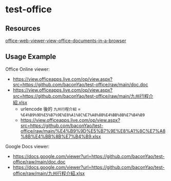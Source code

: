 # test-office

## Resources

[office-web-viewer-view-office-documents-in-a-browser](https://www.microsoft.com/en-us/microsoft-365/blog/2013/04/10/office-web-viewer-view-office-documents-in-a-browser)

## Usage Example

Office Online viewer:
- https://view.officeapps.live.com/op/view.aspx?src=https://github.com/baconYao/test-office/raw/main/doc.doc
- https://view.officeapps.live.com/op/view.aspx?src=https://github.com/baconYao/test-office/raw/main/九州行程介紹.xlsx
  - urlencode 後的 `九州行程介紹` = `%E4%B9%9D%E5%B7%9E%E8%A1%8C%E7%A8%8B%E4%BB%8B%E7%B4%B9`
  - https://view.officeapps.live.com/op/view.aspx?src=https://github.com/baconYao/test-office/raw/main/%E4%B9%9D%E5%B7%9E%E8%A1%8C%E7%A8%8B%E4%BB%8B%E7%B4%B9.xlsx

Google Docs viewer:
- https://docs.google.com/viewer?url=https://github.com/baconYao/test-office/raw/main/doc.doc
- https://docs.google.com/viewer?url=https://github.com/baconYao/test-office/raw/main/九州行程介紹.xlsx
